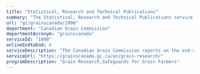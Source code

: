 ```yaml
---
title: "Statistical, Research and Technical Publications"
summary: "The Statistical, Research and Technical Publications service from Canadian Grain Commission is not available end-to-end online, according to the GC Service Inventory."
url: "gc/grainscanada/1990"
department: "Canadian Grain Commission"
departmentAcronym: "grainscanada"
serviceId: "1990"
onlineEndtoEnd: 0
serviceDescription: "The Canadian Grain Commission reports on the end-use quality of Canadian grain in the annual harvest and in exports. Methods and tests for measuring quality parameters are provided. Scientific and technical reports are authored by research scientists and staff at the Canadian Grain Commission. These include published papers, conference proceedings, book chapters, reports, and grain quality and marketing information."
serviceUrl: "https://grainscanada.gc.ca/en/grain-research/"
programDescription: "Grain Research,Safeguards for Grain Farmers"
---
```

